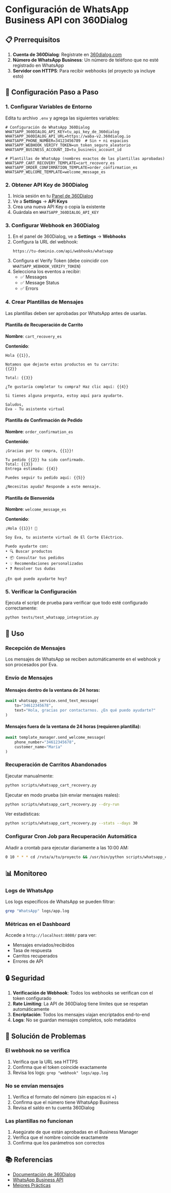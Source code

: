 # Configuración de WhatsApp Business API con 360Dialog

## 📋 Prerrequisitos

1. **Cuenta de 360Dialog**: Regístrate en [360dialog.com](https://360dialog.com)
2. **Número de WhatsApp Business**: Un número de teléfono que no esté registrado en WhatsApp
3. **Servidor con HTTPS**: Para recibir webhooks (el proyecto ya incluye esto)

## 🔧 Configuración Paso a Paso

### 1. Configurar Variables de Entorno

Edita tu archivo `.env` y agrega las siguientes variables:

```env
# Configuración de WhatsApp 360Dialog
WHATSAPP_360DIALOG_API_KEY=tu_api_key_de_360dialog
WHATSAPP_360DIALOG_API_URL=https://waba-v2.360dialog.io
WHATSAPP_PHONE_NUMBER=34123456789  # Sin + ni espacios
WHATSAPP_WEBHOOK_VERIFY_TOKEN=un_token_seguro_aleatorio
WHATSAPP_BUSINESS_ACCOUNT_ID=tu_business_account_id

# Plantillas de WhatsApp (nombres exactos de las plantillas aprobadas)
WHATSAPP_CART_RECOVERY_TEMPLATE=cart_recovery_es
WHATSAPP_ORDER_CONFIRMATION_TEMPLATE=order_confirmation_es
WHATSAPP_WELCOME_TEMPLATE=welcome_message_es
```

### 2. Obtener API Key de 360Dialog

1. Inicia sesión en tu [Panel de 360Dialog](https://hub.360dialog.com/)
2. Ve a **Settings** → **API Keys**
3. Crea una nueva API Key o copia la existente
4. Guárdala en `WHATSAPP_360DIALOG_API_KEY`

### 3. Configurar Webhook en 360Dialog

1. En el panel de 360Dialog, ve a **Settings** → **Webhooks**
2. Configura la URL del webhook:
   ```
   https://tu-dominio.com/api/webhooks/whatsapp
   ```
3. Configura el Verify Token (debe coincidir con `WHATSAPP_WEBHOOK_VERIFY_TOKEN`)
4. Selecciona los eventos a recibir:
   - ✅ Messages
   - ✅ Message Status
   - ✅ Errors

### 4. Crear Plantillas de Mensajes

Las plantillas deben ser aprobadas por WhatsApp antes de usarlas.

#### Plantilla de Recuperación de Carrito

**Nombre**: `cart_recovery_es`

**Contenido**:
```
Hola {{1}},

Notamos que dejaste estos productos en tu carrito:
{{2}}

Total: {{3}}

¿Te gustaría completar tu compra? Haz clic aquí: {{4}}

Si tienes alguna pregunta, estoy aquí para ayudarte.

Saludos,
Eva - Tu asistente virtual
```

#### Plantilla de Confirmación de Pedido

**Nombre**: `order_confirmation_es`

**Contenido**:
```
¡Gracias por tu compra, {{1}}!

Tu pedido {{2}} ha sido confirmado.
Total: {{3}}
Entrega estimada: {{4}}

Puedes seguir tu pedido aquí: {{5}}

¿Necesitas ayuda? Responde a este mensaje.
```

#### Plantilla de Bienvenida

**Nombre**: `welcome_message_es`

**Contenido**:
```
¡Hola {{1}}! 👋

Soy Eva, tu asistente virtual de El Corte Eléctrico.

Puedo ayudarte con:
• 🔍 Buscar productos
• 📦 Consultar tus pedidos
• 💡 Recomendaciones personalizadas
• ❓ Resolver tus dudas

¿En qué puedo ayudarte hoy?
```

### 5. Verificar la Configuración

Ejecuta el script de prueba para verificar que todo esté configurado correctamente:

```bash
python tests/test_whatsapp_integration.py
```

## 🚀 Uso

### Recepción de Mensajes

Los mensajes de WhatsApp se reciben automáticamente en el webhook y son procesados por Eva.

### Envío de Mensajes

#### Mensajes dentro de la ventana de 24 horas:
```python
await whatsapp_service.send_text_message(
    to="34612345678",
    text="Hola, gracias por contactarnos. ¿En qué puedo ayudarte?"
)
```

#### Mensajes fuera de la ventana de 24 horas (requieren plantilla):
```python
await template_manager.send_welcome_message(
    phone_number="34612345678",
    customer_name="María"
)
```

### Recuperación de Carritos Abandonados

Ejecutar manualmente:
```bash
python scripts/whatsapp_cart_recovery.py
```

Ejecutar en modo prueba (sin enviar mensajes reales):
```bash
python scripts/whatsapp_cart_recovery.py --dry-run
```

Ver estadísticas:
```bash
python scripts/whatsapp_cart_recovery.py --stats --days 30
```

### Configurar Cron Job para Recuperación Automática

Añadir a crontab para ejecutar diariamente a las 10:00 AM:
```bash
0 10 * * * cd /ruta/a/tu/proyecto && /usr/bin/python scripts/whatsapp_cart_recovery.py >> logs/cart_recovery.log 2>&1
```

## 📊 Monitoreo

### Logs de WhatsApp

Los logs específicos de WhatsApp se pueden filtrar:
```bash
grep "WhatsApp" logs/app.log
```

### Métricas en el Dashboard

Accede a `http://localhost:8080/` para ver:
- Mensajes enviados/recibidos
- Tasa de respuesta
- Carritos recuperados
- Errores de API

## 🔒 Seguridad

1. **Verificación de Webhook**: Todos los webhooks se verifican con el token configurado
2. **Rate Limiting**: La API de 360Dialog tiene límites que se respetan automáticamente
3. **Encriptación**: Todos los mensajes viajan encriptados end-to-end
4. **Logs**: No se guardan mensajes completos, solo metadatos

## 🐛 Solución de Problemas

### El webhook no se verifica

1. Verifica que la URL sea HTTPS
2. Confirma que el token coincide exactamente
3. Revisa los logs: `grep "webhook" logs/app.log`

### No se envían mensajes

1. Verifica el formato del número (sin espacios ni +)
2. Confirma que el número tiene WhatsApp Business
3. Revisa el saldo en tu cuenta 360Dialog

### Las plantillas no funcionan

1. Asegúrate de que están aprobadas en el Business Manager
2. Verifica que el nombre coincide exactamente
3. Confirma que los parámetros son correctos

## 📚 Referencias

- [Documentación de 360Dialog](https://docs.360dialog.com/)
- [WhatsApp Business API](https://developers.facebook.com/docs/whatsapp/cloud-api)
- [Mejores Prácticas](https://www.whatsapp.com/business/api-best-practices)
